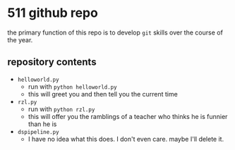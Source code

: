 # 511 github repo

the primary function of this repo is to develop `git` skills over the course of the year. 

## repository contents

+ `helloworld.py`
    + run with `python helloworld.py`
    + this will greet you and then tell you the current time
+ `rzl.py`
    + run with `python rzl.py`
    + this will offer you the ramblings of a teacher who thinks he is funnier than he is
+ `dspipeline.py`
    + I have no idea what this does. I don't even care. maybe I'll delete it.
